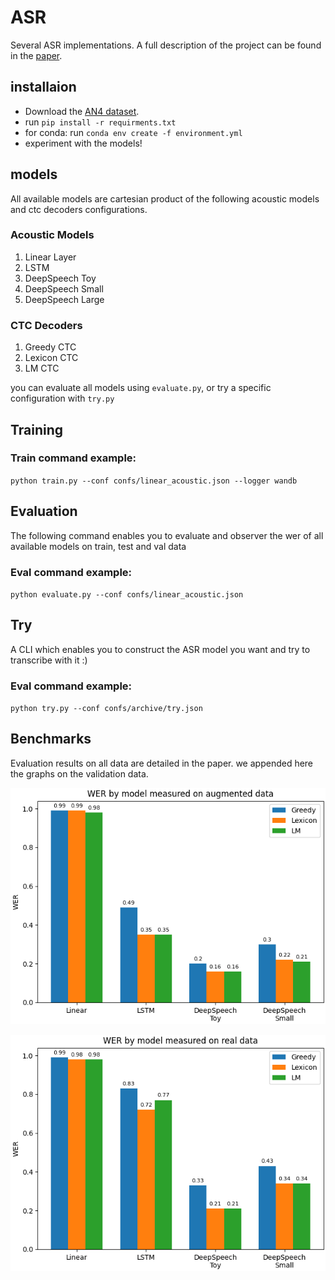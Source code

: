 # ASR
Several ASR implementations.
A full description of the project can be found in the [paper](https://github.com/MajoRoth/ASR/blob/a605c3188ff46c9511db112f388f406b3e7c6b6b/paper.pdf).


## installaion
- Download the [AN4 dataset](https://drive.google.com/file/d/1MiPqJDm6gXayXZJ2LHeUbG0UNZfNagF/view?usp=sharing).
- run `pip install -r requirments.txt`
- for conda: run `conda env create -f environment.yml`
- experiment with the models!
## models
All available models are cartesian product of the following acoustic models and ctc decoders configurations.

### Acoustic Models

1. Linear Layer
2. LSTM
3. DeepSpeech Toy
4. DeepSpeech Small
5. DeepSpeech Large

### CTC Decoders
1. Greedy CTC
2. Lexicon CTC
3. LM CTC

you can evaluate all models using `evaluate.py`, or try a specific configuration with `try.py`


## Training
### Train command example:
`python train.py --conf confs/linear_acoustic.json --logger wandb`

## Evaluation
The following command enables you to evaluate and observer the wer of all available models on train, test and val data
### Eval command example:
`python evaluate.py --conf confs/linear_acoustic.json`

## Try
A CLI which enables you to construct the ASR model you want and try to transcribe with it :)
### Eval command example:
`python try.py --conf confs/archive/try.json`

## Benchmarks
Evaluation results on all data are detailed in the paper. we appended here the graphs on the validation data.

![graph](https://github.com/MajoRoth/ASR/blob/main/data/static/augmented_benchmarks.png)

![graph](https://github.com/MajoRoth/ASR/blob/main/data/static/real_benchmarks.png)




